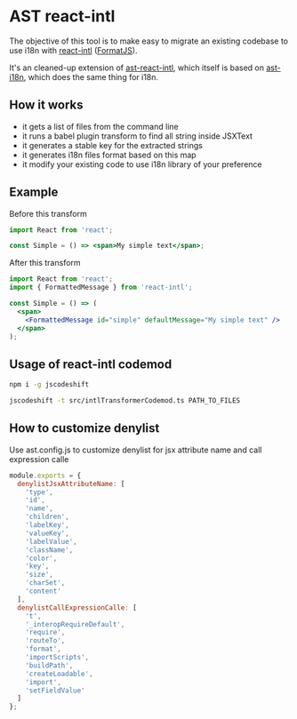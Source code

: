 # AST react-intl

The objective of this tool is to make easy to migrate an existing codebase to use i18n with [react-intl](https://formatjs.io/docs/react-intl/) ([FormatJS](https://formatjs.io/)).

It's an cleaned-up extension of [ast-react-intl](https://github.com/rwnoronha/ast-react-intl), which itself is based on [ast-i18n](https://github.com/sibelius/ast-i18n), which does the same thing for i18n.

## How it works

- it gets a list of files from the command line
- it runs a babel plugin transform to find all string inside JSXText
- it generates a stable key for the extracted strings
- it generates i18n files format based on this map
- it modify your existing code to use i18n library of your preference

## Example

Before this transform

```jsx
import React from 'react';

const Simple = () => <span>My simple text</span>;
```

After this transform

```jsx
import React from 'react';
import { FormattedMessage } from 'react-intl';

const Simple = () => (
  <span>
    <FormattedMessage id="simple" defaultMessage="My simple text" />
  </span>
);
```

## Usage of react-intl codemod

```bash
npm i -g jscodeshift

jscodeshift -t src/intlTransformerCodemod.ts PATH_TO_FILES
```

## How to customize denylist

Use ast.config.js to customize denylist for jsx attribute name and call expression calle

```jsx
module.exports = {
  denylistJsxAttributeName: [
    'type',
    'id',
    'name',
    'children',
    'labelKey',
    'valueKey',
    'labelValue',
    'className',
    'color',
    'key',
    'size',
    'charSet',
    'content'
  ],
  denylistCallExpressionCalle: [
    't',
    '_interopRequireDefault',
    'require',
    'routeTo',
    'format',
    'importScripts',
    'buildPath',
    'createLoadable',
    'import',
    'setFieldValue'
  ]
};
```
